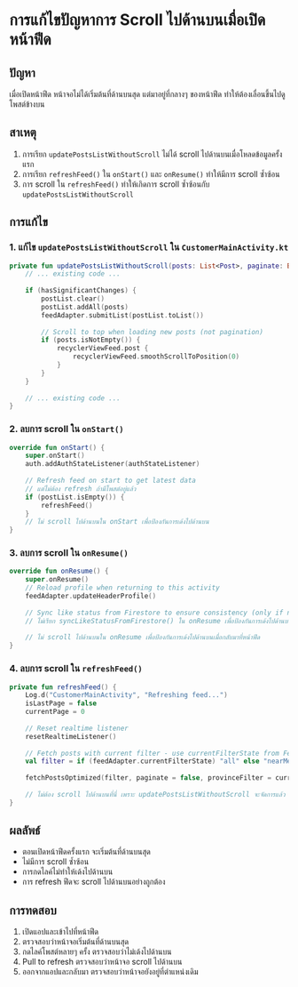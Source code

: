 # การแก้ไขปัญหาการ Scroll ไปด้านบนเมื่อเปิดหน้าฟีด

## ปัญหา
เมื่อเปิดหน้าฟีด หน้าจอไม่ได้เริ่มต้นที่ด้านบนสุด แต่มาอยู่ที่กลางๆ ของหน้าฟีด ทำให้ต้องเลื่อนขึ้นไปดูโพสต์ข้างบน

## สาเหตุ
1. การเรียก `updatePostsListWithoutScroll` ไม่ได้ scroll ไปด้านบนเมื่อโหลดข้อมูลครั้งแรก
2. การเรียก `refreshFeed()` ใน `onStart()` และ `onResume()` ทำให้มีการ scroll ซ้ำซ้อน
3. การ scroll ใน `refreshFeed()` ทำให้เกิดการ scroll ซ้ำซ้อนกับ `updatePostsListWithoutScroll`

## การแก้ไข

### 1. แก้ไข `updatePostsListWithoutScroll` ใน `CustomerMainActivity.kt`
```kotlin
private fun updatePostsListWithoutScroll(posts: List<Post>, paginate: Boolean) {
    // ... existing code ...
    
    if (hasSignificantChanges) {
        postList.clear()
        postList.addAll(posts)
        feedAdapter.submitList(postList.toList())
        
        // Scroll to top when loading new posts (not pagination)
        if (posts.isNotEmpty()) {
            recyclerViewFeed.post {
                recyclerViewFeed.smoothScrollToPosition(0)
            }
        }
    }
    
    // ... existing code ...
}
```

### 2. ลบการ scroll ใน `onStart()`
```kotlin
override fun onStart() {
    super.onStart()
    auth.addAuthStateListener(authStateListener)
    
    // Refresh feed on start to get latest data
    // แต่ไม่ต้อง refresh ถ้ามีโพสต์อยู่แล้ว
    if (postList.isEmpty()) {
        refreshFeed()
    }
    // ไม่ scroll ไปด้านบนใน onStart เพื่อป้องกันการเด้งไปด้านบน
}
```

### 3. ลบการ scroll ใน `onResume()`
```kotlin
override fun onResume() {
    super.onResume()
    // Reload profile when returning to this activity
    feedAdapter.updateHeaderProfile()
    
    // Sync like status from Firestore to ensure consistency (only if needed)
    // ไม่เรียก syncLikeStatusFromFirestore() ใน onResume เพื่อป้องกันการเด้งไปด้านบน
    
    // ไม่ scroll ไปด้านบนใน onResume เพื่อป้องกันการเด้งไปด้านบนเมื่อกลับมาที่หน้าฟีด
}
```

### 4. ลบการ scroll ใน `refreshFeed()`
```kotlin
private fun refreshFeed() {
    Log.d("CustomerMainActivity", "Refreshing feed...")
    isLastPage = false
    currentPage = 0
    
    // Reset realtime listener
    resetRealtimeListener()
    
    // Fetch posts with current filter - use currentFilterState from FeedAdapter
    val filter = if (feedAdapter.currentFilterState) "all" else "nearMe"
    
    fetchPostsOptimized(filter, paginate = false, provinceFilter = currentProvince)
    
    // ไม่ต้อง scroll ไปด้านบนที่นี่ เพราะ updatePostsListWithoutScroll จะจัดการแล้ว
}
```

## ผลลัพธ์
- ตอนเปิดหน้าฟีดครั้งแรก จะเริ่มต้นที่ด้านบนสุด
- ไม่มีการ scroll ซ้ำซ้อน
- การกดไลค์ไม่ทำให้เด้งไปด้านบน
- การ refresh ฟีดจะ scroll ไปด้านบนอย่างถูกต้อง

## การทดสอบ
1. เปิดแอปและเข้าไปที่หน้าฟีด
2. ตรวจสอบว่าหน้าจอเริ่มต้นที่ด้านบนสุด
3. กดไลค์โพสต์หลายๆ ครั้ง ตรวจสอบว่าไม่เด้งไปด้านบน
4. Pull to refresh ตรวจสอบว่าหน้าจอ scroll ไปด้านบน
5. ออกจากแอปและกลับมา ตรวจสอบว่าหน้าจอยังอยู่ที่ตำแหน่งเดิม 